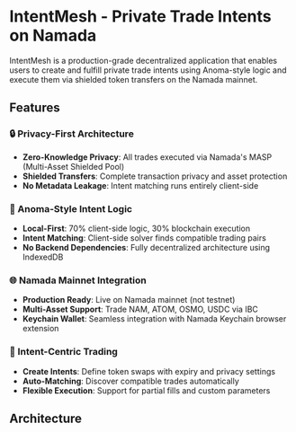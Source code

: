 # IntentMesh - Private Trade Intents on Namada

IntentMesh is a production-grade decentralized application that enables users to create and fulfill private trade intents using Anoma-style logic and execute them via shielded token transfers on the Namada mainnet.

## Features

### 🔒 Privacy-First Architecture
- **Zero-Knowledge Privacy**: All trades executed via Namada's MASP (Multi-Asset Shielded Pool)
- **Shielded Transfers**: Complete transaction privacy and asset protection
- **No Metadata Leakage**: Intent matching runs entirely client-side

### 🧠 Anoma-Style Intent Logic
- **Local-First**: 70% client-side logic, 30% blockchain execution
- **Intent Matching**: Client-side solver finds compatible trading pairs
- **No Backend Dependencies**: Fully decentralized architecture using IndexedDB

### 🌐 Namada Mainnet Integration
- **Production Ready**: Live on Namada mainnet (not testnet)
- **Multi-Asset Support**: Trade NAM, ATOM, OSMO, USDC via IBC
- **Keychain Wallet**: Seamless integration with Namada Keychain browser extension

### 🎯 Intent-Centric Trading
- **Create Intents**: Define token swaps with expiry and privacy settings
- **Auto-Matching**: Discover compatible trades automatically
- **Flexible Execution**: Support for partial fills and custom parameters

## Architecture

